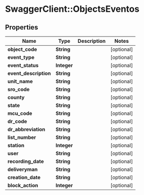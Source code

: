 # SwaggerClient::ObjectsEventos

## Properties
Name | Type | Description | Notes
------------ | ------------- | ------------- | -------------
**object_code** | **String** |  | [optional] 
**event_type** | **String** |  | [optional] 
**event_status** | **Integer** |  | [optional] 
**event_description** | **String** |  | [optional] 
**unit_name** | **String** |  | [optional] 
**sro_code** | **String** |  | [optional] 
**county** | **String** |  | [optional] 
**state** | **String** |  | [optional] 
**mcu_code** | **String** |  | [optional] 
**dr_code** | **String** |  | [optional] 
**dr_abbreviation** | **String** |  | [optional] 
**list_number** | **String** |  | [optional] 
**station** | **Integer** |  | [optional] 
**user** | **String** |  | [optional] 
**recording_date** | **String** |  | [optional] 
**deliveryman** | **String** |  | [optional] 
**creation_date** | **String** |  | [optional] 
**block_action** | **Integer** |  | [optional] 


